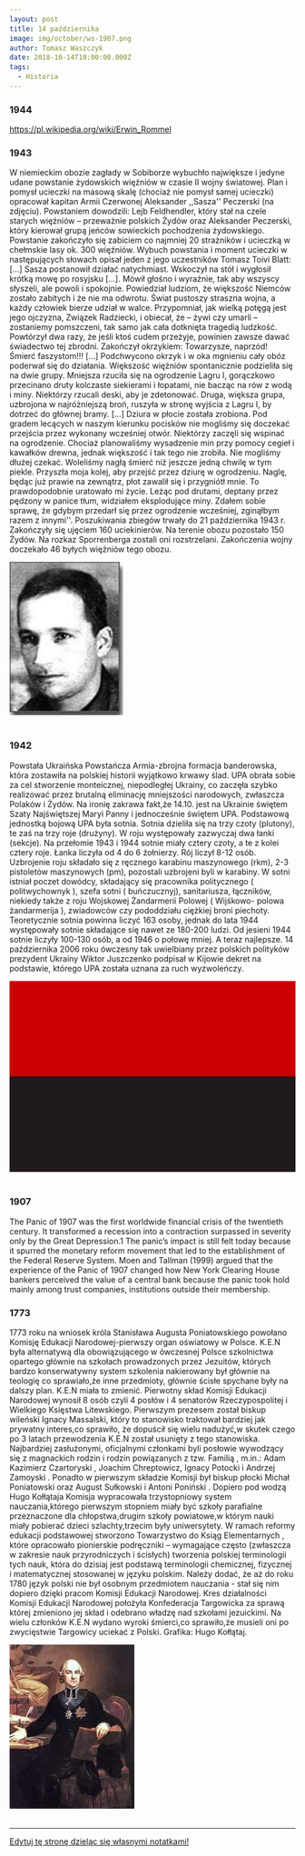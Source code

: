 ```yaml
---
layout: post
title: 14 października
image: img/october/ws-1907.png
author: Tomasz Waszczyk
date: 2018-10-14T10:00:00.000Z
tags:
  - Historia
---
```


### 1944

https://pl.wikipedia.org/wiki/Erwin_Rommel

### 1943

W niemieckim obozie zagłady w Sobiborze wybuchło największe i jedyne udane powstanie żydowskich więźniów w czasie II wojny światowej. Plan i pomysł ucieczki na masową skalę (chociaż nie pomysł samej ucieczki) opracował kapitan Armii Czerwonej Aleksander ,,Sasza'' Peczerski (na zdjęciu). Powstaniem dowodzili: Lejb Feldhendler, który stał na czele starych więźniów – przeważnie polskich Żydów oraz Aleksander Peczerski, który kierował grupą jeńców sowieckich pochodzenia żydowskiego. Powstanie zakończyło się zabiciem co najmniej 20 strażników i ucieczką w chełmskie lasy ok. 300 więźniów. Wybuch powstania i moment ucieczki w następujących słowach opisał jeden z jego uczestników Tomasz Toivi Blatt: […] Sasza postanowił działać natychmiast. Wskoczył na stół i wygłosił krótką mowę po rosyjsku […]. Mówił głośno i wyraźnie, tak aby wszyscy słyszeli, ale powoli i spokojnie. Powiedział ludziom, że większość Niemców zostało zabitych i że nie ma odwrotu. Świat pustoszy straszna wojna, a każdy człowiek bierze udział w walce. Przypomniał, jak wielką potęgą jest jego ojczyzna, Związek Radziecki, i obiecał, że – żywi czy umarli – zostaniemy pomszczeni, tak samo jak cała dotknięta tragedią ludzkość. Powtórzył dwa razy, że jeśli ktoś cudem przeżyje, powinien zawsze dawać świadectwo tej zbrodni. Zakończył okrzykiem: Towarzysze, naprzód! Śmierć faszystom!!! […] Podchwycono okrzyk i w oka mgnieniu cały obóz poderwał się do działania. Większość więźniów spontanicznie podzieliła się na dwie grupy. Mniejsza rzuciła się na ogrodzenie Lagru I, gorączkowo przecinano druty kolczaste siekierami i łopatami, nie bacząc na rów z wodą i miny. Niektórzy rzucali deski, aby je zdetonować. Druga, większa grupa, uzbrojona w najróżniejszą broń, ruszyła w stronę wyjścia z Lagru I, by dotrzeć do głównej bramy. [...] Dziura w płocie została zrobiona. Pod gradem lecących w naszym kierunku pocisków nie mogliśmy się doczekać przejścia przez wykonany wcześniej otwór. Niektórzy zaczęli się wspinać na ogrodzenie. Chociaż planowaliśmy wysadzenie min przy pomocy cegieł i kawałków drewna, jednak większość i tak tego nie zrobiła. Nie mogliśmy dłużej czekać. Woleliśmy nagłą śmierć niż jeszcze jedną chwilę w tym piekle. Przyszła moja kolej, aby przejść przez dziurę w ogrodzeniu. Naglę, będąc już prawie na zewnątrz, płot zawalił się i przygniótł mnie. To prawdopodobnie uratowało mi życie. Leżąc pod drutami, deptany przez pędzony w panice tłum, widziałem eksplodujące miny. Zdałem sobie sprawę, że gdybym przedarł się przez ogrodzenie wcześniej, zginąłbym razem z innymi''. Poszukiwania zbiegów trwały do 21 października 1943 r. Zakończyły się ujęciem 160 uciekinierów. Na terenie obozu pozostało 150 Żydów. Na rozkaz Sporrenberga zostali oni rozstrzelani. Zakończenia wojny doczekało 46 byłych więźniów tego obozu.

<img src="./img/october/sobibor.jpg"/><br><br>

### 1942

Powstała Ukraińska Powstańcza Armia-zbrojna formacja banderowska, która zostawiła na polskiej historii wyjątkowo krwawy ślad.
UPA obrała sobie za cel stworzenie monteicznej, niepodległej Ukrainy, co zaczęła szybko realizować przez brutalną eliminację mniejszości narodowych, zwłaszcza Polaków i Żydów.
Na ironię zakrawa fakt,że 14.10. jest na Ukrainie świętem Szaty Najświętszej Maryi Panny i jednocześnie świętem UPA.
Podstawową jednostką bojową UPA była
sotnia. Sotnia dzieliła się na trzy czoty
(plutony), te zaś na trzy roje (drużyny). W roju
występowały zazwyczaj dwa łanki (sekcje).
Na przełomie 1943 i 1944 sotnie miały cztery
czoty, a te z kolei cztery roje. Łanka liczyła
od 4 do 6 żołnierzy. Rój liczył 8-12 osób.
Uzbrojenie roju składało się z ręcznego
karabinu maszynowego (rkm), 2-3 pistoletów
maszynowych (pm), pozostali uzbrojeni byli w
karabiny. W sotni istniał poczet dowódcy,
składający się pracownika politycznego
( politwychownyk ), szefa sotni ( buńczucznyj),
sanitariusza, łączników, niekiedy także z roju
Wojskowej Żandarmerii Polowej ( Wijśkowo-
polowa żandarmerija ), zwiadowców czy
pododdziału ciężkiej broni piechoty.
Teoretycznie sotnia powinna liczyć 163 osoby,
jednak do lata 1944 występowały sotnie
składające się nawet ze 180-200 ludzi. Od
jesieni 1944 sotnie liczyły 100-130 osób, a od
1946 o połowę mniej.
A teraz najlepsze. 14 października 2006 roku ówczesny tak uwielbiany przez polskich polityków prezydent Ukrainy Wiktor Juszczenko podpisał w Kijowie dekret na podstawie, którego UPA została uznana za ruch wyzwoleńczy.

<img src="./img/october/upa.jpg"/><br><br>

### 1907

The Panic of 1907 was the first worldwide financial crisis of the twentieth century. It transformed a recession into a contraction surpassed in severity only by the Great Depression.1 The panic’s impact is still felt today because it spurred the monetary reform movement that led to the establishment of the Federal Reserve System. Moen and Tallman (1999) argued that the experience of the Panic of 1907 changed how New York Clearing House bankers perceived the value of a central bank because the panic took hold mainly among trust companies, institutions outside their membership.

### 1773

1773 roku na wniosek króla Stanisława Augusta Poniatowskiego powołano Komisję Edukacji Narodowej-pierwszy organ oświatowy w Polsce. K.E.N była alternatywą dla obowiązującego w ówczesnej Polsce szkolnictwa opartego głównie na szkołach prowadzonych przez Jezuitów, których bardzo konserwatywny system szkolenia nakierowany był głównie na teologię co sprawiało,że inne przedmioty, głównie ścisłe spychane były na dalszy plan. K.E.N miała to zmienić.
Pierwotny skład Komisji Edukacji Narodowej wynosił 8 osób czyli 4 posłów i 4 senatorów Rzeczypospolitej i Wielkiego Księstwa Litewskiego. Pierwszym prezesem został biskup wileński Ignacy Massalski, który to stanowisko traktował bardziej jak prywatny interes,co sprawiło, że dopuścił się wielu nadużyć,w skutek czego po 3 latach przewodzenia K.E.N został usunięty z tego stanowiska. Najbardziej
zasłużonymi, oficjalnymi członkami byli
posłowie wywodzący się z magnackich rodzin
i rodzin powiązanych z tzw. Familią , m.in.:
Adam Kazimierz Czartoryski , Joachim
Chreptowicz, Ignacy Potocki i Andrzej
Zamoyski . Ponadto w pierwszym składzie
Komisji był biskup płocki Michał Poniatowski
oraz August Sułkowski i Antoni Poniński .
Dopiero pod wodzą Hugo Kołłątaja Komisja wypracowała trzystopniowy system nauczania,którego pierwszym stopniem miały być szkoły parafialne przeznaczone dla chłopstwa,drugim szkoły powiatowe,w którym nauki miały pobierać dzieci szlachty,trzecim były uniwersytety.
W ramach reformy edukacji podstawowej
stworzono Towarzystwo do Ksiąg
Elementarnych , które opracowało pionierskie
podręczniki – wymagające często (zwłaszcza
w zakresie nauk przyrodniczych i ścisłych)
tworzenia polskiej terminologii tych nauk,
która do dzisiaj jest podstawą terminologii
chemicznej, fizycznej i matematycznej
stosowanej w języku polskim. Należy dodać,
że aż do roku 1780 język polski nie był
osobnym przedmiotem nauczania - stał się
nim dopiero dzięki pracom Komisji Edukacji
Narodowej.
Kres działalności Komisji Edukacji Narodowej położyła Konfederacja Targowicka za sprawą której zmieniono jej skład i odebrano władzę nad szkołami jezuickimi. Na wielu członków K.E.N wydano wyroki śmierci,co sprawiło,że musieli oni po zwycięstwie Targowicy uciekać z Polski.
Grafika: Hugo Kołłątaj.

<img src="./img/october/kollataj.jpg"/><br><br>

---

<a href="https://github.com/TomaszWaszczyk/historia.waszczyk.com/edit/master/src/content/october-14.md" target="_blank">Edytuj tę stronę dzieląc się własnymi notatkami!</a>
